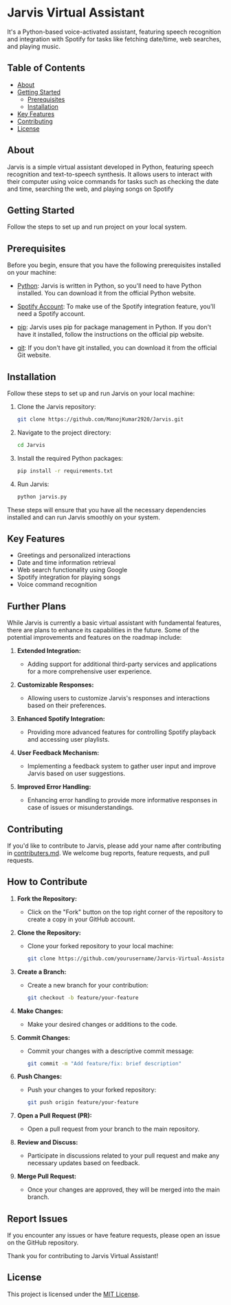 # Jarvis Virtual Assistant

It's a Python-based voice-activated assistant, featuring speech recognition and integration with Spotify for tasks like fetching date/time, web searches, and playing music.


## Table of Contents

- [About](#about)
- [Getting Started](#getting-started)
  - [Prerequisites](#prerequisites)
  - [Installation](#installation)
- [Key Features](#key-features)
- [Contributing](#contributing)
- [License](#license)

## About

Jarvis is a simple virtual assistant developed in Python, featuring speech recognition and text-to-speech synthesis. It allows users to interact with their computer using voice commands for tasks such as checking the date and time, searching the web, and playing songs on Spotify

## Getting Started

Follow the steps to set up and run project on your local system.

## Prerequisites

Before you begin, ensure that you have the following prerequisites installed on your machine:

- [Python](https://www.python.org/downloads/): Jarvis is written in Python, so you'll need to have Python installed. You can download it from the official Python website.

- [Spotify Account](https://www.spotify.com/): To make use of the Spotify integration feature, you'll need a Spotify account.

- [pip](https://pip.pypa.io/en/stable/installation/): Jarvis uses pip for package management in Python. If you don't have it installed, follow the instructions on the official pip website.

- [git](https://git-scm.com/): If you don't have git installed, you can download it from the official Git website.

## Installation

Follow these steps to set up and run Jarvis on your local machine:

1. Clone the Jarvis repository:

    ```bash
    git clone https://github.com/ManojKumar2920/Jarvis.git
    ```

2. Navigate to the project directory:

    ```bash
    cd Jarvis
    ```

3. Install the required Python packages:

    ```bash
    pip install -r requirements.txt
    ```

4. Run Jarvis:

    ```bash
    python jarvis.py
    ```

These steps will ensure that you have all the necessary dependencies installed and can run Jarvis smoothly on your system.

## Key Features

- Greetings and personalized interactions
- Date and time information retrieval
- Web search functionality using Google
- Spotify integration for playing songs
- Voice command recognition

## Further Plans

While Jarvis is currently a basic virtual assistant with fundamental features, there are plans to enhance its capabilities in the future. Some of the potential improvements and features on the roadmap include:


1. **Extended Integration:**
   - Adding support for additional third-party services and applications for a more comprehensive user experience.

2. **Customizable Responses:**
   - Allowing users to customize Jarvis's responses and interactions based on their preferences.

3. **Enhanced Spotify Integration:**
   - Providing more advanced features for controlling Spotify playback and accessing user playlists.

4. **User Feedback Mechanism:**
   - Implementing a feedback system to gather user input and improve Jarvis based on user suggestions.

5. **Improved Error Handling:**
   - Enhancing error handling to provide more informative responses in case of issues or misunderstandings.

## Contributing

If you'd like to contribute to Jarvis, please add your name after contributing in [contributers.md](contributers.md). We welcome bug reports, feature requests, and pull requests.


## How to Contribute

1. **Fork the Repository:**
   - Click on the "Fork" button on the top right corner of the repository to create a copy in your GitHub account.

2. **Clone the Repository:**
   - Clone your forked repository to your local machine:
     ```bash
     git clone https://github.com/yourusername/Jarvis-Virtual-Assistant.git
     ```

3. **Create a Branch:**
   - Create a new branch for your contribution:
     ```bash
     git checkout -b feature/your-feature
     ```

4. **Make Changes:**
   - Make your desired changes or additions to the code.

5. **Commit Changes:**
   - Commit your changes with a descriptive commit message:
     ```bash
     git commit -m "Add feature/fix: brief description"
     ```

6. **Push Changes:**
   - Push your changes to your forked repository:
     ```bash
     git push origin feature/your-feature
     ```

7. **Open a Pull Request (PR):**
   - Open a pull request from your branch to the main repository.

8. **Review and Discuss:**
   - Participate in discussions related to your pull request and make any necessary updates based on feedback.

9. **Merge Pull Request:**
   - Once your changes are approved, they will be merged into the main branch.



## Report Issues

If you encounter any issues or have feature requests, please open an issue on the GitHub repository.

Thank you for contributing to Jarvis Virtual Assistant!


## License

This project is licensed under the [MIT License](LICENSE).




